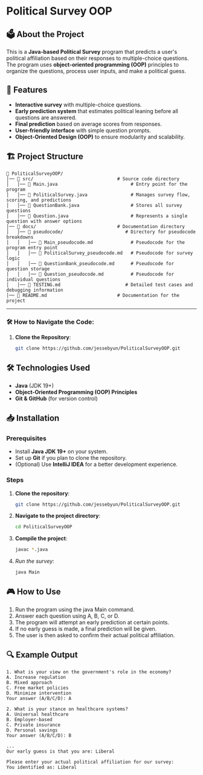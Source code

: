 # Political Survey OOP

## 🗳️ About the Project
This is a **Java-based Political Survey** program that predicts a user's political affiliation based on their responses to multiple-choice questions. The program uses **object-oriented programming (OOP)** principles to organize the questions, process user inputs, and make a political guess.

## 📌 Features
- **Interactive survey** with multiple-choice questions.
- **Early prediction system** that estimates political leaning before all questions are answered.
- **Final prediction** based on average scores from responses.
- **User-friendly interface** with simple question prompts.
- **Object-Oriented Design (OOP)** to ensure modularity and scalability.

## 🏗️ Project Structure
```
📂 PoliticalSurveyOOP/
│── 📂 src/                               # Source code directory
│   │── 📄 Main.java                           # Entry point for the program
│   │── 📄 PoliticalSurvey.java                # Manages survey flow, scoring, and predictions
│   │── 📄 QuestionBank.java                   # Stores all survey questions
│   │── 📄 Question.java                       # Represents a single question with answer options
│── 📂 docs/                              # Documentation directory
│   │── 📂 pseudocode/                       # Directory for pseudocode breakdowns
│   │   │── 📄 Main_pseudocode.md              # Pseudocode for the program entry point
│   │   │── 📄 PoliticalSurvey_pseudocode.md   # Pseudocode for survey logic
│   │   │── 📄 QuestionBank_pseudocode.md      # Pseudocode for question storage
│   │   │── 📄 Question_pseudocode.md          # Pseudocode for individual questions
│   │── 📄 TESTING.md                        # Detailed test cases and debugging information
│── 📄 README.md                          # Documentation for the project
```

---

### 🛠️ How to Navigate the Code:
1. **Clone the Repository**:
   ```sh
   git clone https://github.com/jessebyun/PoliticalSurveyOOP.git
   ```
## 🛠️ Technologies Used
- **Java** (JDK 19+)
- **Object-Oriented Programming (OOP) Principles**
- **Git & GitHub** (for version control)

## 📥 Installation
### Prerequisites
- Install **Java JDK 19+** on your system.
- Set up **Git** if you plan to clone the repository.
- (Optional) Use **IntelliJ IDEA** for a better development experience.

### Steps
1. **Clone the repository**:
   ```sh
   git clone https://github.com/jessebyun/PoliticalSurveyOOP.git
   ```
2. **Navigate to the project directory**:
    ```sh
    cd PoliticalSurveyOOP
   ```
3. **Compile the project**:
    ```sh
    javac *.java
   ```
4. *Run the survey*:
    ```sh
   java Main
   ```
## 🎮 How to Use
1. Run the program using the java Main command.
2. Answer each question using A, B, C, or D.
3. The program will attempt an early prediction at certain points.
4. If no early guess is made, a final prediction will be given.
5. The user is then asked to confirm their actual political affiliation.

## 🔍 Example Output
```
1. What is your view on the government's role in the economy?
A. Increase regulation
B. Mixed approach
C. Free market policies
D. Minimize intervention
Your answer (A/B/C/D): A

2. What is your stance on healthcare systems?
A. Universal healthcare
B. Employer-based
C. Private insurance
D. Personal savings
Your answer (A/B/C/D): B

...
Our early guess is that you are: Liberal

Please enter your actual political affiliation for our survey: 
You identified as: Liberal
```

